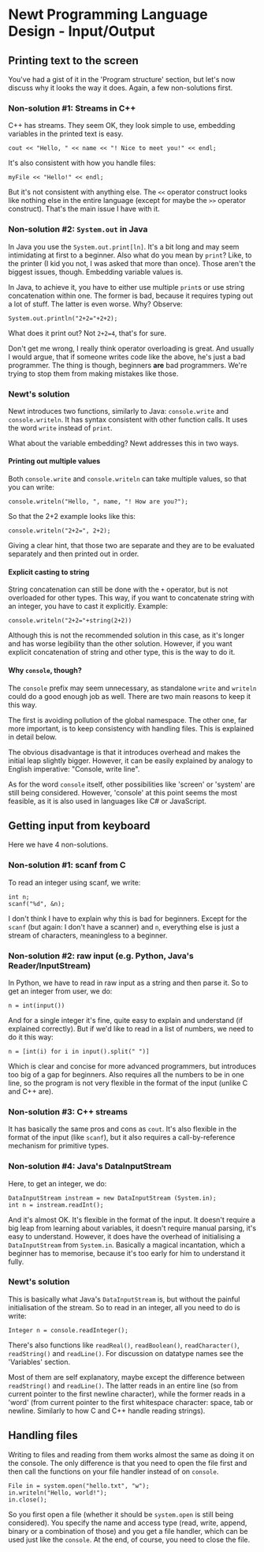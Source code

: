 Newt Programming Language Design - Input/Output
===============================================

Printing text to the screen
---------------------------

You've had a gist of it in the 'Program structure' section, but let's now
discuss why it looks the way it does. Again, a few non-solutions first.

### Non-solution #1: Streams in C++

C++ has streams. They seem OK, they look simple to use, embedding variables
in the printed text is easy.

    cout << "Hello, " << name << "! Nice to meet you!" << endl;

It's also consistent with how you handle files:

    myFile << "Hello!" << endl;

But it's not consistent with anything else. The `<<` operator construct looks
like nothing else in the entire language (except for maybe the `>>` operator
construct). That's the main issue I have with it.

### Non-solution #2: `System.out` in Java

In Java you use the `System.out.print[ln]`. It's a bit long and may seem
intimidating at first to a beginner. Also what do you mean by `print`? Like,
to the printer (I kid you not, I was asked that more than once). Those aren't
the biggest issues, though. Embedding variable values is.

In Java, to achieve it, you have to either use multiple `print`s or use
string concatenation within one. The former is bad, because it requires typing
out a lot of stuff. The latter is even worse. Why? Observe:

    System.out.println("2+2="+2+2);

What does it print out? Not `2+2=4`, that's for sure.

Don't get me wrong, I really think operator overloading is great. And usually
I would argue, that if someone writes code like the above, he's just a bad
programmer. The thing is though, beginners **are** bad programmers. We're
trying to stop them from making mistakes like those.

### Newt's solution

Newt introduces two functions, similarly to Java: `console.write` and
`console.writeln`. It has syntax consistent with other function calls.
It uses the word `write` instead of `print`.

What about the variable embedding? Newt addresses this in two ways.

#### Printing out multiple values
Both `console.write` and `console.writeln` can take multiple values, so that
you can write:

    console.writeln("Hello, ", name, "! How are you?");

So that the 2+2 example looks like this:

    console.writeln("2+2=", 2+2);

Giving a clear hint, that those two are separate and they are to be evaluated
separately and then printed out in order.

#### Explicit casting to string
String concatenation can still be done with the `+` operator, but is not
overloaded for other types. This way, if you want to concatenate string with
an integer, you have to cast it explicitly. Example:

    console.writeln("2+2="+string(2+2))

Although this is not the recommended solution in this case, as it's longer
and has worse legibility than the other solution. However, if you want explicit
concatenation of string and other type, this is the way to do it.

#### Why `console`, though?
The `console` prefix may seem unnecessary, as standalone `write` and `writeln`
could do a good enough job as well. There are two main reasons to keep it this
way.

The first is avoiding pollution of the global namespace. The other one, far more
important, is to keep consistency with handling files. This is explained in
detail below.

The obvious disadvantage is that it introduces overhead and makes the initial
leap slightly bigger. However, it can be easily explained by analogy to English
imperative: "Console, write line".

As for the word `console` itself, other possibilities like 'screen' or 'system'
are still being considered. However, 'console' at this point seems the most
feasible, as it is also used in languages like C# or JavaScript.

Getting input from keyboard
---------------------------

Here we have 4 non-solutions.

### Non-solution #1: scanf from C

To read an integer using scanf, we write:

    int n;
    scanf("%d", &n);

I don't think I have to explain why this is bad for beginners. Except for the
`scanf` (but again: I don't have a scanner) and `n`, everything else is just
a stream of characters, meaningless to a beginner.

### Non-solution #2: raw input (e.g. Python, Java's Reader/InputStream)

In Python, we have to read in raw input as a string and then parse it. So to
get an integer from user, we do:

    n = int(input())

And for a single integer it's fine, quite easy to explain and understand (if
explained correctly). But if we'd like to read in a list of numbers, we need
to do it this way:

    n = [int(i) for i in input().split(" ")]

Which is clear and concise for more advanced programmers, but introduces too 
big of a gap for beginners. Also requires all the numbers to be in one line,
so the program is not very flexible in the format of the input (unlike C and
C++ are).

### Non-solution #3: C++ streams

It has basically the same pros and cons as `cout`. It's also flexible in the
format of the input (like `scanf`), but it also requires a call-by-reference
mechanism for primitive types.

### Non-solution #4: Java's DataInputStream

Here, to get an integer, we do:

    DataInputStream instream = new DataInputStream (System.in);
    int n = instream.readInt();

And it's almost OK. It's flexible in the format of the input. It doesn't
require a big leap from learning about variables, it doesn't require manual
parsing, it's easy to understand. However, it does have the overhead of
initialising a `DataInputStream` from `System.in`. Basically a magical
incantation, which a beginner has to memorise, because it's too early for him
to understand it fully.

### Newt's solution

This is basically what Java's `DataInputStream` is, but without the painful
initialisation of the stream. So to read in an integer, all you need to do
is write:

    Integer n = console.readInteger();

There's also functions like `readReal()`, `readBoolean()`, `readCharacter()`,
`readString()` and `readLine()`. For discussion on datatype names see the
'Variables' section.

Most of them are self explanatory, maybe except the difference between
`readString()` and `readLine()`. The latter reads in an entire line (so from
current pointer to the first newline character), while the former reads in a
'word' (from current pointer to the first whitespace character: space, tab or
newline. Similarly to how C and C++ handle reading strings).

Handling files
--------------

Writing to files and reading from them works almost the same as doing it on
the console. The only difference is that you need to open the file first and
then call the functions on your file handler instead of on `console`.

    File in = system.open("hello.txt", "w");
    in.writeln("Hello, world!");
    in.close();

So you first open a file (whether it should be `system.open` is still being
considered). You specify the name and access type (read, write, append, binary
or a combination of those) and you get a file handler, which can be used just
like the `console`. At the end, of course, you need to close the file.
